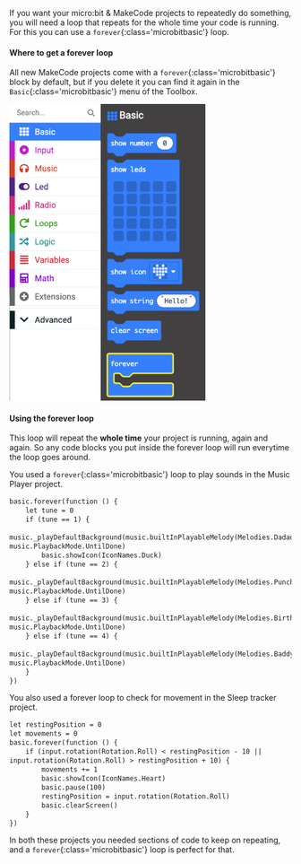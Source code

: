 If you want your micro:bit & MakeCode projects to repeatedly do something, you will need a loop that repeats for the whole time your code is running. For this you can use a `forever`{:class='microbitbasic'} loop. 

#### Where to get a forever loop

All new MakeCode projects come with a `forever`{:class='microbitbasic'} block by default, but if you delete it you can find it again in the `Basic`{:class='microbitbasic'} menu of the Toolbox. 

<img src="images/forever-location.png" alt="The Basic menu with the `forever` block highlighted" width="350"/>

#### Using the forever loop

This loop will repeat the **whole time** your project is running, again and again. So any code blocks you put inside the forever loop will run everytime the loop goes around. 

You used a `forever`{:class='microbitbasic'} loop to play sounds in the Music Player project.

```microbit
basic.forever(function () {
    let tune = 0
    if (tune == 1) {
        music._playDefaultBackground(music.builtInPlayableMelody(Melodies.Dadadadum), music.PlaybackMode.UntilDone)
        basic.showIcon(IconNames.Duck)
    } else if (tune == 2) {
        music._playDefaultBackground(music.builtInPlayableMelody(Melodies.Punchline), music.PlaybackMode.UntilDone)
    } else if (tune == 3) {
        music._playDefaultBackground(music.builtInPlayableMelody(Melodies.Birthday), music.PlaybackMode.UntilDone)
    } else if (tune == 4) {
        music._playDefaultBackground(music.builtInPlayableMelody(Melodies.Baddy), music.PlaybackMode.UntilDone)
    }
})
```

You also used a forever loop to check for movement in the Sleep tracker project.

```microbit
let restingPosition = 0
let movements = 0
basic.forever(function () {
    if (input.rotation(Rotation.Roll) < restingPosition - 10 || input.rotation(Rotation.Roll) > restingPosition + 10) {
        movements += 1
        basic.showIcon(IconNames.Heart)
        basic.pause(100)
        restingPosition = input.rotation(Rotation.Roll)
        basic.clearScreen()
    }
})
```

In both these projects you needed sections of code to keep on repeating, and a `forever`{:class='microbitbasic'} loop is perfect for that.
